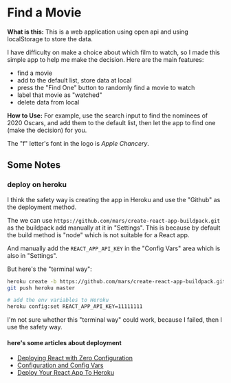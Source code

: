 # Find a Movie

**What is this:** This is a web application using open api and using localStorage to store the data.

I have difficulty on make a choice about which film to watch, so I made this simple app to help me make the decision. Here are the main features:

- find a movie
- add to the default list, store data at local
- press the "Find One" button to randomly find a movie to watch
- label that movie as "watched"
- delete data from local

**How to Use:** For example, use the search input to find the nominees of 2020 Oscars, and add them to the default list, then let the app to find one (make the decision) for you.

The "f" letter's font in the logo is _Apple Chancery_.

## Some Notes

### deploy on heroku

I think the safety way is creating the app in Heroku and use the "Github" as the deployment method.

The we can use `https://github.com/mars/create-react-app-buildpack.git` as the buildpack add manually at it in "Settings". This is because by default the build method is "node" which is not suitable for a React app.

And manually add the `REACT_APP_API_KEY` in the "Config Vars" area which is also in "Settings".

But here's the "terminal way":

```bash
heroku create -b https://github.com/mars/create-react-app-buildpack.git
git push heroku master

# add the env variables to Heroku
heroku config:set REACT_APP_API_KEY=11111111
```

I'm not sure whether this "terminal way" could work, because I failed, then I use the safety way.

#### here's some articles about deployment

- [Deploying React with Zero Configuration](https://blog.heroku.com/deploying-react-with-zero-configuration)
- [Configuration and Config Vars](https://devcenter.heroku.com/articles/config-vars)
- [Deploy Your React App To Heroku](https://dev.to/smithmanny/deploy-your-react-app-to-heroku-2b6f)
